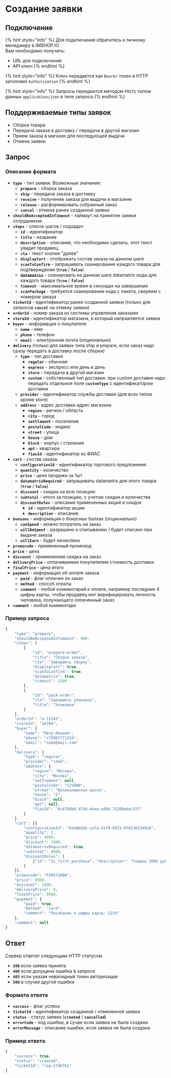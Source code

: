 # Создание заявки

## Подключение

{% hint style="info" %}
Для подключения обратитесь к личному менеджеру в IMSHOP.IO  
Вам необходимо получить:

* URL для подключения
* API ключ
{% endhint %}

{% hint style="info" %}
Ключ передается как `Bearer` токен в HTTP заголовке `Authorization`
{% endhint %}

{% hint style="info" %}
Запросы передаются методом `POST`c типом данных `application/json` в теле запроса 
{% endhint %}

## Поддерживаемые типы заявок

* Сборка товара
* Передача заказа в доставку / передача в другой магазин
* Прием заказа в магазин для последующей выдачи
* Отмена заявки

## Запрос

### Описание формата

* **`type`** - тип заявки. Возможные значения:
  * **`prepare`** -  сборка заказа
  * **`ship`** - передача заказа в доставку
  * **`receive`** - получение заказа для выдачи в магазине
  * **`release`** - расформировать собранный заказ
  * **`cancel`** - отмена ранее созданной заявки
* **`shouldBeAcceptedInTimeout`** - таймаут на принятие заявки сотрудником
* **`steps`** - список шагов / подзадач
  * **`id`** - идентификатор
  * **`title`** - название
  * **`description`** - описание, что необходимо сделать. этот текст увидит продавец.
  * **`cta`** - текст кнопки "далее"
  * **`displayCart`** - отображать состав заказа на данном шаге
  * **`scanToConfirm`** - запрашивать сканирование каждого товара для подтверждения \(**`true`** / **`false`**\)
  * ~~**`datamatrix`**~~ - сканировать на данном шаге datamatrix коды для каждого товара \(**`true`** / **`false`**\)
  * **`timeout`** - максимальное время в секундах на завершение
  * **`scanPackage`** - требуется сканирование кода с пакета, сверяем с номером заказа
* **`ticketId`** - идентификатор ранее созданной заявки \(только для запросов **`cancel`** на отмену заявки\)
* **`orderId`** - номер заказа из системы управления заказами
* **`storeId`** - идентификатор магазина, в который направляется заявка
* **`buyer`** - информация о покупателе
  * **`name`** - имя
  * **`phone`** - телефон
  * **`email`** - электронная почта \(опционально\)
* **`delivery`** \(только для заявок типа ship и prepare, если заказ надо сразу передать в доставку после сборки\)
  * **`type`** - тип доставки
    * **`regular`** - обычная
    * **`express`** - экспресс или день в день
    * **`store`** - передача в другой магазин
    * **`custom`** - собственный тип доставки. при custom доставке надо передать отдельное поле **`customType`** с идентификатором доставки
  * **`provider`** - идентификатор службы доставки \(для всех типов кроме store\)
  * **`address`** - адрес доставки адрес магазина 
    * **`region`** - регион / область
    * **`city`** - город
    * **`settlement`** - поселение
    * **`postalCode`** - индекс
    * **`street`** - улица
    * **`house`** - дом
    * **`block`** - корпус / строение
    * **`apt`** - квартира
    * **`fiasId`** - идентификатор из ФИАС
* **`cart`** - состав заказа
  * **`configurationId`** - идентификатор торгового предложения
  * **`quantity`** - количество
  * **`price`** - цена продажи за 1шт
  * **`datamatrixRequired`** - запрашивать datamatrix для этого товара \(**`true`** / **`false`**\)
  * **`discount`** - скидка на всю позицию
  * **`subtotal`** - итого за позицию, с учетом скидки и количества
  * **`discountRules`** - описание примененных акций и скидок
    * **`id`** - идентификатор акции
    * **`description`** - описание
* **`bonuses`** - информация о бонусных баллах \(опционально\)
  * **`canSpend`** - можно потратить на заказ
  * **`willBeSpent`** - разрашено к списыванию / будет списано при выдаче заказа
  * **`willEarn`** - будет начислено
* **`promocode`** - примененный промокод
* **`price`** - цена 
* **`discount`** - примененная скидка на заказ
* **`deliveryPrice`** - оплачиваемая покупателем стоимость доставки
* **`finalPrice`** - цена итого
* **`payment`** - информация об оплате заказа
  * **`paid`** - флаг оплачен ли заказ
  * **`method`** - способ оплаты
  * **`comment`** - любой комментарий к оплате, например последние 4 цифры карты, чтобы продавец мог верифицировать личность человека, получающего оплаченный заказ
* **`comment`** - любой комментари

### Пример запроса

```javascript
{
    "type": "prepare",
    "shouldBeAcceptedInTimeout": 900,
    "steps": [
        {
            "id": "prepare-order",
            "title": "Сборка заказа",
            "cta": "Завершить сборку",
            "displayCart": true,
            "scanToConfirm": true,
            "datamatrix": true,
            "timeout": 1200
        },
        {
            "id": "pack-order",
            "cta": "Завершить упаковку",
            "title": "Упаковка"
        }
    ],
    "orderId": "a-12345",
    "storeId": "16784",
    "buyer": {
        "name": "Петр Иванов",
        "phone": "+79997771234",
        "email": "some@mail.com"
    },
    "delivery": {
        "type": "regular",
        "provider": "cdek",
        "address": {
            "region": "Москва",
            "city": "Москва",
            "settlement": null,
            "postalCode": "125080",
            "street": "Волоколамское шоссе",
            "house": "2",
            "block": null,
            "apt": null,
            "fiasId": "6cd79dbd-375d-4aaa-ad66-75200adac327"
        }
    },
    "cart": [{
        "configurationId": "63a8dd3e-ce7a-41f9-8572-0f9236234918",
        "quantity": 2,
        "price": 4999,
        "discount": 1000,
        "datamatrixRequired": true,
        "subtotal": 8998,
        "discountRules": [
            {"id": "1c_first_purchase", "description": "Скидка 1000 руб на первую покупку онлайн"}
        ]
    }],
    "promocode": "FIRST1000",
    "price": 9998,
    "discount": 1000,
    "deliveryPrice": 0,
    "finalPrice": 8998,
    "payment": {
        "paid": true,
        "method": "card",
        "comment": "Последние 4 цифры карты: 1234"
    },
    "comment": null
}
```

## Ответ

Сервер ответит следующим HTTP статусом

* **`200`** если заявка принята
* **`400`** если допущена ошибка в запросе
* **`403`** если указан невалидный токен авторизации
* **`500`** в случае другой ошибки

### Формата ответа

* **`success`** - флаг успеха
* **`ticketId`** - идентификатор созданной / отмененной заявки
* **`status`** - статус заявки \(**`created`** / **`cancelled`**\)
* **`errorCode`** - код ошибки, в сучае если заявка не была создана
* **`errorMessage`** - описание ошибки, если заявка не была создана

### Пример ответа

```javascript
{
    "success": true,
    "status": "created",
    "ticketId": "rsp-1746761"
}
```

